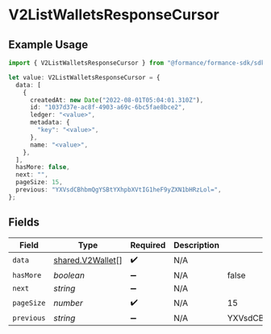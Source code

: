 # V2ListWalletsResponseCursor

## Example Usage

```typescript
import { V2ListWalletsResponseCursor } from "@formance/formance-sdk/sdk/models/shared";

let value: V2ListWalletsResponseCursor = {
  data: [
    {
      createdAt: new Date("2022-08-01T05:04:01.310Z"),
      id: "1037d37e-ac8f-4903-a69c-6bc5fae8bce2",
      ledger: "<value>",
      metadata: {
        "key": "<value>",
      },
      name: "<value>",
    },
  ],
  hasMore: false,
  next: "",
  pageSize: 15,
  previous: "YXVsdCBhbmQgYSBtYXhpbXVtIG1heF9yZXN1bHRzLol=",
};
```

## Fields

| Field                                                       | Type                                                        | Required                                                    | Description                                                 | Example                                                     |
| ----------------------------------------------------------- | ----------------------------------------------------------- | ----------------------------------------------------------- | ----------------------------------------------------------- | ----------------------------------------------------------- |
| `data`                                                      | [shared.V2Wallet](../../../sdk/models/shared/v2wallet.md)[] | :heavy_check_mark:                                          | N/A                                                         |                                                             |
| `hasMore`                                                   | *boolean*                                                   | :heavy_minus_sign:                                          | N/A                                                         | false                                                       |
| `next`                                                      | *string*                                                    | :heavy_minus_sign:                                          | N/A                                                         |                                                             |
| `pageSize`                                                  | *number*                                                    | :heavy_check_mark:                                          | N/A                                                         | 15                                                          |
| `previous`                                                  | *string*                                                    | :heavy_minus_sign:                                          | N/A                                                         | YXVsdCBhbmQgYSBtYXhpbXVtIG1heF9yZXN1bHRzLol=                |